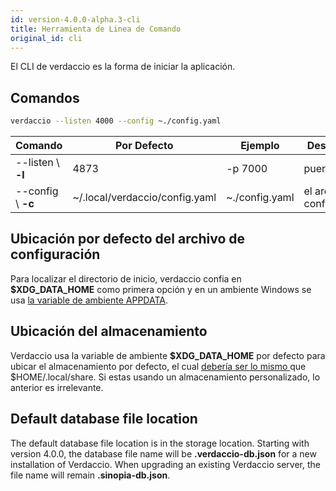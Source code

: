 ```yaml
---
id: version-4.0.0-alpha.3-cli
title: Herramienta de Linea de Comando
original_id: cli
---
```


El CLI de verdaccio es la forma de iniciar la aplicación.

## Comandos

```bash
verdaccio --listen 4000 --config ~./config.yaml
```

| Comando            | Por Defecto                    | Ejemplo        | Descripción                 |
| ------------------ | ------------------------------ | -------------- | --------------------------- |
| --listen \ **-l** | 4873                           | -p 7000        | puerto http                 |
| --config \ **-c** | ~/.local/verdaccio/config.yaml | ~./config.yaml | el archivo de configuración |

## Ubicación por defecto del archivo de configuración

Para localizar el directorio de inicio, verdaccio confia en **$XDG_DATA_HOME** como primera opción y en un ambiente Windows se usa [la variable de ambiente APPDATA](https://www.howtogeek.com/318177/what-is-the-appdata-folder-in-windows/).

## Ubicación del almacenamiento

Verdaccio usa la variable de ambiente **$XDG_DATA_HOME** por defecto para ubicar el almacenamiento por defecto, el cual [debería ser lo mismo ](https://askubuntu.com/questions/538526/is-home-local-share-the-default-value-for-xdg-data-home-in-ubuntu-14-04) que $HOME/.local/share. Si estas usando un almacenamiento personalizado, lo anterior es irrelevante.

## Default database file location

The default database file location is in the storage location. Starting with version 4.0.0, the database file name will be **.verdaccio-db.json** for a new installation of Verdaccio. When upgrading an existing Verdaccio server, the file name will remain **.sinopia-db.json**.